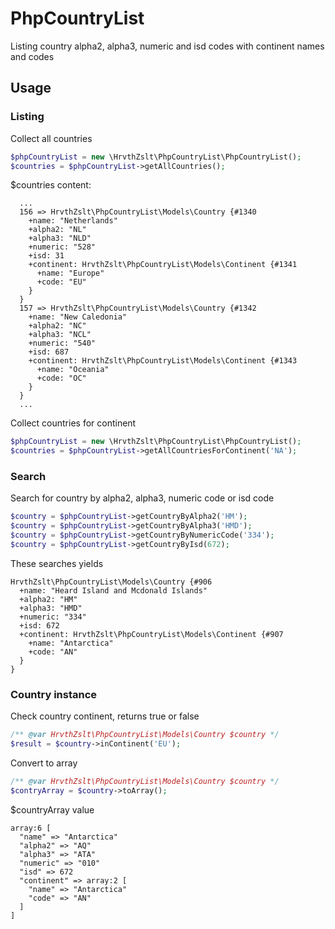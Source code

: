 # PhpCountryList

Listing country alpha2, alpha3, numeric and isd codes with continent names and codes

## Usage

### Listing

Collect all countries

```php
$phpCountryList = new \HrvthZslt\PhpCountryList\PhpCountryList();
$countries = $phpCountryList->getAllCountries();
```

$countries content:

```
  ...
  156 => HrvthZslt\PhpCountryList\Models\Country {#1340
    +name: "Netherlands"
    +alpha2: "NL"
    +alpha3: "NLD"
    +numeric: "528"
    +isd: 31
    +continent: HrvthZslt\PhpCountryList\Models\Continent {#1341
      +name: "Europe"
      +code: "EU"
    }
  }
  157 => HrvthZslt\PhpCountryList\Models\Country {#1342
    +name: "New Caledonia"
    +alpha2: "NC"
    +alpha3: "NCL"
    +numeric: "540"
    +isd: 687
    +continent: HrvthZslt\PhpCountryList\Models\Continent {#1343
      +name: "Oceania"
      +code: "OC"
    }
  }
  ...
```

Collect countries for continent

```php
$phpCountryList = new \HrvthZslt\PhpCountryList\PhpCountryList();
$countries = $phpCountryList->getAllCountriesForContinent('NA');
```

### Search

Search for country by alpha2, alpha3, numeric code or isd code
```php
$country = $phpCountryList->getCountryByAlpha2('HM');
$country = $phpCountryList->getCountryByAlpha3('HMD');
$country = $phpCountryList->getCountryByNumericCode('334');
$country = $phpCountryList->getCountryByIsd(672);
```

These searches yields
```
HrvthZslt\PhpCountryList\Models\Country {#906
  +name: "Heard Island and Mcdonald Islands"
  +alpha2: "HM"
  +alpha3: "HMD"
  +numeric: "334"
  +isd: 672
  +continent: HrvthZslt\PhpCountryList\Models\Continent {#907
    +name: "Antarctica"
    +code: "AN"
  }
}
```

### Country instance

Check country continent, returns true or false

```php
/** @var HrvthZslt\PhpCountryList\Models\Country $country */
$result = $country->inContinent('EU');
```
Convert to array
```php
/** @var HrvthZslt\PhpCountryList\Models\Country $country */
$contryArray = $country->toArray();
```
$countryArray value
```
array:6 [
  "name" => "Antarctica"
  "alpha2" => "AQ"
  "alpha3" => "ATA"
  "numeric" => "010"
  "isd" => 672
  "continent" => array:2 [
    "name" => "Antarctica"
    "code" => "AN"
  ]
]
```